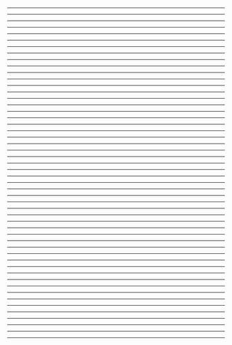 

____________________________________________________________________________________________________________________


____________________________________________________________________________________________________________________


____________________________________________________________________________________________________________________


____________________________________________________________________________________________________________________


____________________________________________________________________________________________________________________


____________________________________________________________________________________________________________________


____________________________________________________________________________________________________________________


____________________________________________________________________________________________________________________


____________________________________________________________________________________________________________________


____________________________________________________________________________________________________________________


____________________________________________________________________________________________________________________


____________________________________________________________________________________________________________________


____________________________________________________________________________________________________________________


____________________________________________________________________________________________________________________


____________________________________________________________________________________________________________________


____________________________________________________________________________________________________________________


____________________________________________________________________________________________________________________


____________________________________________________________________________________________________________________


____________________________________________________________________________________________________________________


____________________________________________________________________________________________________________________


____________________________________________________________________________________________________________________


____________________________________________________________________________________________________________________


____________________________________________________________________________________________________________________


____________________________________________________________________________________________________________________


____________________________________________________________________________________________________________________


____________________________________________________________________________________________________________________


____________________________________________________________________________________________________________________


____________________________________________________________________________________________________________________


____________________________________________________________________________________________________________________


____________________________________________________________________________________________________________________


____________________________________________________________________________________________________________________


____________________________________________________________________________________________________________________


____________________________________________________________________________________________________________________


____________________________________________________________________________________________________________________


____________________________________________________________________________________________________________________


____________________________________________________________________________________________________________________


____________________________________________________________________________________________________________________


____________________________________________________________________________________________________________________


____________________________________________________________________________________________________________________


____________________________________________________________________________________________________________________


____________________________________________________________________________________________________________________


____________________________________________________________________________________________________________________


____________________________________________________________________________________________________________________


____________________________________________________________________________________________________________________


____________________________________________________________________________________________________________________


____________________________________________________________________________________________________________________


____________________________________________________________________________________________________________________


____________________________________________________________________________________________________________________


____________________________________________________________________________________________________________________


____________________________________________________________________________________________________________________


____________________________________________________________________________________________________________________


____________________________________________________________________________________________________________________
